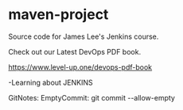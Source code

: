 # maven-project
Source code for James Lee's Jenkins course.

Check out our Latest DevOps PDF book.

https://www.level-up.one/devops-pdf-book

-Learning about JENKINS



GitNotes:
EmptyCommit: git commit --allow-empty
